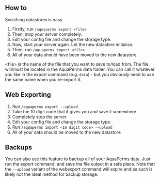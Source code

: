 ## How to
Switching datastores is easy.

1. Firstly, run `/aquaperms export <file>`
2. Then, stop your server completely.
3. Edit your config file and change the storage type.
4. Now, start your server again. Let the new datastore initialise.
5. Then, run `/aquaperms import <file>`
6. All of your data should have been moved to the new datastore.

\<file\> is the name of the file that you want to save to/load from. The file will/must be located in the AquaPerms data folder. You can call it whatever you like in the export command (e.g. `data`) - but you obviously need to use the same name when you re-import it.

## Web Exporting

1. Run `/aquaperms export --upload`
2. Take the 10 digit code that it gives you and save it somewhere.
3. Completely stop the server
4. Edit your config file and change the storage type.
5. Run `/aquaperms import <10 digit code> --upload`
6. All of your data should be moved to the new datastore

## Backups
You can also use this feature to backup all of your AquaPerms data. Just run the export command, and save the file output in a safe place. Note that the `--upload` variant of the webexport command will expire and as such is likely not the ideal method for backup storage.

